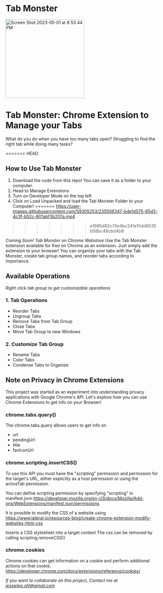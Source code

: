 # Tab Monster
<img width="260" alt="Screen Shot 2023-05-01 at 8 53 44 PM" src="https://user-images.githubusercontent.com/59305253/235506402-e9d6444f-347b-4924-95ce-4f1d0774f8ce.png">


# Tab Monster: Chrome Extension to Manage your Tabs

What do you do when you have too many tabs open? 
Struggling to find the right tab while doing many tasks?

<<<<<<< HEAD
## How to Use Tab Monster

1. Download the code from this repo! You can save it as a folder to your computer.
2. Head to Manage Extensions
3. Turn on Developer Mode on the top left
4. Click on Load Unpacked and load the Tab Monster Folder to your Computer!
=======
https://user-images.githubusercontent.com/59305253/235506347-bde1d575-85d3-4c3f-b52c-801abf3b207a.mp4
>>>>>>> e1985d82c74e4bc241e15dd8535b58bc48cbd4b9


<em>Coming Soon! Tab Monster on Chrome Webstore</em>
Use the Tab Monster extension available for free on Chrome as an extension.
Just simply add the extension to your browser! You can organize your tabs with the Tab Monster, create tab group names, and reorder tabs according to importance.

## Available Operations
*Right click tab group to get customizable operations*

### 1. Tab Operations
* Reorder Tabs
* Ungroup Tabs
* Remove Tabs from Tab Group
* Close Tabs
* Move Tab Group to new Windows

### 2. Customize Tab Group
* Rename Tabs
* Color Tabs 
* Condense Tabs to Organize 

## Note on Privacy in Chrome Extensions

This project was started as an experiment into understanding privacy applications with Google Chrome's API. Let's explore how you can use Chrome Extensions to get info on your Browser!

### chrome.tabs.query()
The chrome.tabs.query allows users to get info on
* url
* pendingUrl
* title
* favIconUrl

### chrome.scripting.insertCSS()
To use this API you must have the "scripting" permission and permission for the target's URL, either explicitly as a host permission or using the activeTab permission.

You can define scripting permission by specifying "scripting" in manifest.json
https://developer.mozilla.org/en-US/docs/Mozilla/Add-ons/WebExtensions/manifest.json/permissions

It is possible to modify the CSS of a website using 
https://www.lateral.io/resources-blog/create-chrome-extension-modify-websites-html-css 

Inserts a CSS stylesheet into a target context
The css can be removed by calling scripting.removeCSS()


### chrome.cookies
Chrome.cookies can get information on a cookie and perform additional actions on that cookie.
https://developer.chrome.com/docs/extensions/reference/cookies/

<em>If you want to collaborate on this project, Contact me at jessielee.shl@gmail.com</em>



